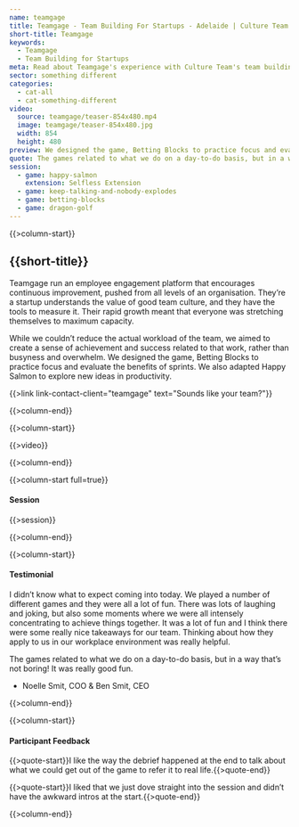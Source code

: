```yaml
---
name: teamgage
title: Teamgage - Team Building For Startups - Adelaide | Culture Team
short-title: Teamgage
keywords: 
  - Teamgage
  - Team Building for Startups
meta: Read about Teamgage's experience with Culture Team's team building for startups. Culture Team design team building games to ignite team culture. 
sector: something different
categories:
  - cat-all
  - cat-something-different
video:
  source: teamgage/teaser-854x480.mp4
  image: teamgage/teaser-854x480.jpg
  width: 854
  height: 480
preview: We designed the game, Betting Blocks to practice focus and evaluate the benefits of sprints. We also adapted Happy Salmon to explore new ideas in productivity.
quote: The games related to what we do on a day-to-do basis, but in a way that’s not boring! It was really good fun.
session:
  - game: happy-salmon
    extension: Selfless Extension
  - game: keep-talking-and-nobody-explodes
  - game: betting-blocks
  - game: dragon-golf
---
```

{{>column-start}}

## {{short-title}}

Teamgage run an employee engagement platform that encourages continuous improvement, pushed from all levels of an organisation. They’re a startup understands the value of good team culture, and they have the tools to measure it. Their rapid growth meant that everyone was stretching themselves to maximum capacity.

While we couldn’t reduce the actual workload of the team, we aimed to create a sense of achievement and success related to that work, rather than busyness and overwhelm. We designed the game, Betting Blocks to practice focus and evaluate the benefits of sprints. We also adapted Happy Salmon to explore new ideas in productivity.

{{>link link-contact-client="teamgage" text="Sounds like your team?"}}

{{>column-end}}

{{>column-start}}

{{>video}}

{{>column-end}}

{{>column-start full=true}}

#### Session

{{>session}}

{{>column-end}}

{{>column-start}}

#### Testimonial

I didn’t know what to expect coming into today. We played a number of different games and they were all a lot of fun. There was lots of laughing and joking, but also some moments where we were all intensely concentrating to achieve things together. It was a lot of fun and I think there were some really nice takeaways for our team. Thinking about how they apply to us in our workplace environment was really helpful.

The games related to what we do on a day-to-do basis, but in a way that’s not boring! It was really good fun.

* Noelle Smit, COO & Ben Smit, CEO

{{>column-end}}

{{>column-start}}

#### Participant Feedback

{{>quote-start}}I like the way the debrief happened at the end to talk about what we could get out of the game to refer it to real life.{{>quote-end}}

{{>quote-start}}I liked that we just dove straight into the session and didn’t have the awkward intros at the start.{{>quote-end}}

{{>column-end}}